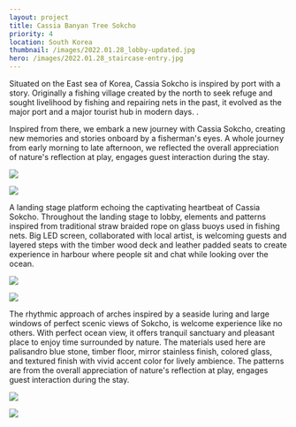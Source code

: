 ```yaml
---
layout: project
title: Cassia Banyan Tree Sokcho
priority: 4
location: South Korea
thumbnail: /images/2022.01.28_lobby-updated.jpg
hero: /images/2022.01.28_staircase-entry.jpg
---
```


Situated on the East sea of Korea, Cassia Sokcho is inspired by port with a story. Originally a fishing village created by the north to seek refuge and sought livelihood by fishing and repairing nets in the past, it evolved as the major port and a major tourist hub in modern days. .

Inspired from there, we embark a new journey with Cassia Sokcho, creating new memories and stories onboard by a fisherman's eyes. A whole journey from early morning to late afternoon, we reflected the overall appreciation of nature's reflection at play, engages guest interaction during the stay.

![](/images/staircase.jpg)

![](/images/2022.01.28_staircase-entry.jpg)

A landing stage platform echoing the captivating heartbeat of Cassia Sokcho. Throughout the landing stage to lobby, elements and patterns inspired from traditional straw braided rope on glass buoys used in fishing nets. Big LED screen, collaborated with local artist, is welcoming guests and layered steps with the timber wood deck and leather padded seats to create experience in harbour where people sit and chat while looking over the ocean.

![](/images/lobby-sketch.jpg)

![](/images/2022.01.28_lobby-updated.jpg)

The rhythmic approach of arches inspired by a seaside luring and large windows of perfect scenic views of Sokcho, is welcome experience like no others. With perfect ocean view, it offers tranquil sanctuary and pleasant place to enjoy time surrounded by nature. The materials used here are palisandro blue stone, timber floor, mirror stainless finish, colored glass, and textured finish with vivid accent color for lively ambience. The patterns are from the overall appreciation of nature's reflection at play, engages guest interaction during the stay.

![](/images/2022.01.20_banquet-hall_3.jpg)

![](/images/2020.01.20_ballroom_.jpg)

